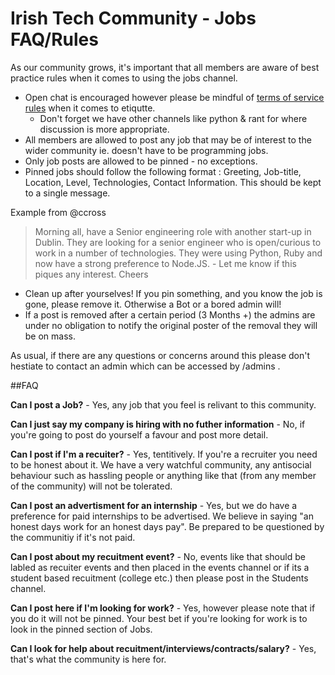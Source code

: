 # Irish Tech Community - Jobs FAQ/Rules

As our community grows, it's important that all members are aware of best practice rules when it comes to using the jobs channel. 

* Open chat is encouraged however please be mindful of [terms of service rules](https://irishtechcommunity.com/codeofconduct/) when it comes to etiqutte.
  * Don't forget we have other channels like python & rant for where discussion is more appropriate.
* All members are allowed to post any job that may be of interest to the wider community ie. doesn't have to be programming jobs.
* Only job posts are allowed to be pinned - no exceptions. 
* Pinned jobs should follow the following format : Greeting, Job-title, Location, Level, Technologies, Contact Information. This should be kept to a single message. 

Example from @ccross

> Morning all, have a Senior engineering role with another start-up in Dublin. They are looking for a senior engineer who is open/curious to work in a number of technologies. They were using Python, Ruby and now have a strong preference to Node.JS. - Let me know if this piques any interest. Cheers

* Clean up after yourselves! If you pin something, and you know the job is gone, please remove it. Otherwise a Bot or a bored admin will!
* If a post is removed after a certain period (3 Months +) the admins are under no obligation to notify the original poster of the removal they will be on mass. 

As usual, if there are any questions or concerns around this please don't hestiate to contact an admin which can be accessed by /admins . 

##FAQ

**Can I post a Job?** - Yes, any job that you feel is relivant to this community. 

**Can I just say my company is hiring with no futher information** - No, if you're going to post do yourself a favour and post more detail.

**Can I post if I'm a recuiter?** - Yes, tentitively. If you're a recruiter you need to be honest about it. We have a very watchful community, any antisocial behaviour such as hassling people or anything like that (from any member of the community) will not be tolerated. 

**Can I post an advertisment for an internship** - Yes, but we do have a preference for paid internships to be advertised. We believe in saying "an honest days work for an honest days pay". Be prepared to be questioned by the communitiy if it's not paid. 

**Can I post about my recuitment event?** - No, events like that should be labled as recuiter events and then placed in the events channel or if its a student based recuitment (college etc.) then please post in the Students channel. 

**Can I post here if I'm looking for work?** - Yes, however please note that if you do it will not be pinned. Your best bet if you're looking for work is to look in the pinned section of Jobs. 

**Can I look for help about recuitment/interviews/contracts/salary?** - Yes, that's what the community is here for.
